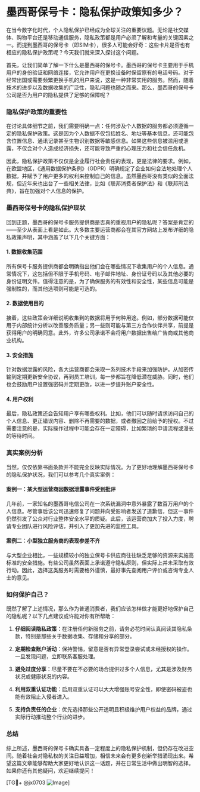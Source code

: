 # 墨西哥保号卡：隐私保护政策知多少？

在当今数字化时代，个人隐私保护已经成为全球关注的重要议题。无论是社交媒体、购物平台还是移动通信服务，隐私政策都是用户必须了解和考量的关键因素之一。而提到墨西哥的保号卡（即SIM卡），很多人可能会好奇：这些卡片是否也有相应的隐私保护政策呢？今天我们就来深入探讨这个问题。

首先，让我们简单了解一下什么是墨西哥的保号卡。墨西哥的保号卡主要用于手机用户的身份验证和网络连接，它允许用户在更换设备时保留原有的电话号码。对于经常出国或需要频繁更换手机的用户来说，这是一种非常实用的服务。然而，随着技术的进步以及数据收集的广泛性，隐私问题也随之而来。那么，墨西哥的保号卡公司是否为用户的隐私提供了足够的保障呢？

### 隐私保护政策的重要性

在讨论具体细节之前，我们需要明确一点：任何涉及个人数据的服务都必须遵循一定的隐私保护政策。这是因为个人数据不仅包括姓名、地址等基本信息，还可能包含位置信息、通讯记录甚至生物识别数据等敏感信息。如果这些信息被滥用或泄露，不仅会对个人造成经济损失，还可能导致严重的心理压力和社会信任危机。

因此，隐私保护政策不仅仅是企业履行社会责任的表现，更是法律的要求。例如，在欧盟地区，《通用数据保护条例》（GDPR）明确规定了企业如何合法地处理个人数据，并赋予了用户更多的权利来控制自己的信息。虽然墨西哥没有类似的全面法规，但近年来也出台了一些相关法律，比如《联邦消费者保护法》和《联邦刑法典》，旨在加强对个人信息的保护。

### 墨西哥保号卡的隐私保护现状

回到正题，墨西哥的保号卡服务提供商是否真的重视用户的隐私呢？答案是肯定的——至少从表面上看是如此。大多数主要运营商都会在其官方网站上发布详细的隐私政策声明，其中涵盖了以下几个关键方面：

#### 1. 数据收集范围
所有保号卡服务提供商都会明确指出他们会在哪些情况下收集用户的个人信息。通常情况下，这包括但不限于手机号码、电子邮件地址、身份证号码以及其他必要的身份证明文件。值得注意的是，为了确保服务的有效性和安全性，某些信息可能是强制性的，而其他选项则可能是可选的。

#### 2. 数据使用目的
接着，这些政策会详细说明收集到的数据将用于何种用途。例如，部分数据可能仅用于内部统计分析以改善服务质量；另一些则可能与第三方合作伙伴共享，前提是获得用户的明确同意。此外，许多公司承诺不会将用户数据出售给广告商或其他商业机构。

#### 3. 安全措施
针对数据泄露的风险，各大运营商都会采取一系列技术手段来加强防护。从加密传输到定期更新安全协议，再到员工培训，每一步都旨在降低潜在威胁。同时，他们也会鼓励用户设置强密码并定期更改，以进一步提升账户安全性。

#### 4. 用户权利
最后，隐私政策还会告知用户享有哪些权利。比如，他们可以随时请求访问自己的个人信息、更正错误内容、删除不再需要的数据，或者撤回之前给予的授权。不过需要注意的是，实际操作过程中可能会存在一定障碍，比如繁琐的申请流程或漫长的等待时间。

### 真实案例分析

当然，仅仅依靠书面条款并不能完全反映实际情况。为了更好地理解墨西哥保号卡的隐私保护状况，我们可以参考几个真实案例：

#### 案例一：某大型运营商因数据泄露事件受到批评
几年前，一家知名的墨西哥电信公司在一次系统漏洞中意外暴露了数百万用户的个人信息。尽管事后该公司迅速修复了问题并向受影响者发送了道歉信，但这一事件仍然引发了公众对行业整体安全水平的质疑。此后，该运营商加大了投入力度，聘请专业团队进行风险评估，并引入了更加先进的监控工具。

#### 案例二：小型独立服务商的表现参差不齐
与大型企业相比，一些规模较小的独立保号卡供应商往往缺乏足够的资源来实施高标准的安全措施。有些公司虽然表面上承诺遵守隐私原则，但实际上并未采取有效行动。因此，选择这类服务时需要格外谨慎，最好事先查阅用户评价或咨询专业人士的意见。

### 如何保护自己？

既然了解了上述情况，那么作为普通消费者，我们应该怎样做才能更好地保护自己的隐私呢？以下几点建议或许能对你有所帮助：

1. **仔细阅读隐私政策**：在注册任何新服务之前，请务必花时间认真阅读其隐私条款，特别是那些关于数据收集、存储和分享的部分。
   
2. **定期检查账户活动**：保持警惕，留意是否有异常登录尝试或未经授权的操作。一旦发现问题，立即联系客服处理。

3. **避免过度分享**：尽量不要在不必要的场合提供过多个人信息，尤其是涉及财务状况或健康状况的内容。

4. **利用双重认证功能**：启用双重认证可以大大增强账号安全性，即使密码被盗也能有效阻止入侵者进入。

5. **支持负责任的企业**：优先选择那些公开透明且积极维护用户权益的品牌，通过实际行动推动整个行业的进步。

### 总结

综上所述，墨西哥的保号卡确实具备一定程度上的隐私保护机制，但仍存在改进空间。随着社会对隐私权的关注日益增加，相信未来会有更多创新举措涌现出来。希望这篇文章能够帮助大家更好地认识这一话题，并在日常生活中做出明智的选择。如果你还有其他疑问，欢迎继续提问！

[TG💪+ @jx0703 ![Image](https://github.com/user-attachments/assets/dbca1d08-cadb-493c-b0ec-ad6f7a83f270)]